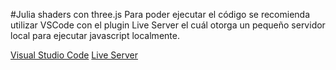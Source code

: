 #Julia shaders con three.js
Para poder ejecutar el código se recomienda utilizar VSCode con el plugin Live Server
el cuál otorga un pequeño servidor local para ejecutar javascript localmente.

[Visual Studio Code](https://code.visualstudio.com/)
[Live Server](https://marketplace.visualstudio.com/items?itemName=ritwickdey.LiveServer)